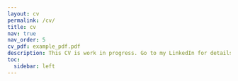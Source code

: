 ```yaml
---
layout: cv
permalink: /cv/
title: cv
nav: true
nav_order: 5
cv_pdf: example_pdf.pdf
description: This CV is work in progress. Go to my LinkedIn for details.
toc:
  sidebar: left
---
```

